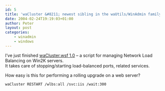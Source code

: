```yaml
---
id: 5
title: 'waCluster &#8211; newest sibling in the waUtils/WinAdmin family'
date: 2004-02-24T19:19:03+01:00
author: Peter
layout: post
categories:
    - winadmin
    - windows
---
```

I&#8217;ve just finished [waCluster.wsf 1.0](https://github.com/pforret/WinAdmin) &#8211; a script for managing Network Load Balancing on Win2K servers.  
It takes care of stopping/starting load-balanced ports, related services.

How easy is this for performing a rolling upgrade on a web server?  

`waCluster RESTART /wlbs:all /svc:iis /wait:300`